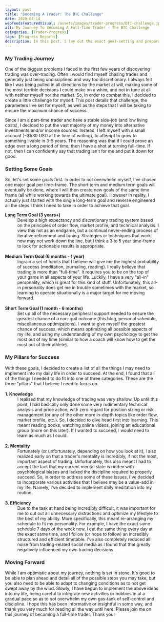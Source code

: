 ```yaml
---
layout: post
title: "Becoming A Trader: The BTC Challenge"
date: 2020-03-14
webfeedsFeaturedVisual: /assets/images/trader-progress/BTC-challenge.jpg
alt: My Journey To Becoming A Full-Time Trader - The BTC Challenge
categories: [Trader-Progress]
tags: [Progress Reports]
description: In this post, I lay out the exact goal-setting and preparation that I did to allow myself the greatest chance of success at becoming a full-time trader.
---
```


<h3>My Trading Journey</h3>
One of the biggest problems I faced in the first few years of discovering trading was over-trading. Often I would find myself chasing trades and generally just being undisciplined and way too discretionary. I always felt like I was being pulled in all directions by the market at will, making some of the most terrible decisions I could make on a whim, and not in tune at all with neither myself nor the market. So, in order to combat this, I decided to create a little challenge for myself. This post details that challenge, the parameters I've set for myself, as well as the steps that I will be taking to ensure the maximum chance of success.

Since I am a part-time trader and have a stable side-job (and low living costs), I decided to put the vast majority of my money into alternative investments and/or income sources. Instead, I left myself with a small account (~$530 USD at the time of writing), to attempt to grow to something livable in 3-5 years. The reasoning was that if I could prove an edge over a long period of time, then I have a shot at turning full-time. If not, then I can confidently say that trading isn't for me and put it down for good.

<h3>Setting Some Goals</h3>
So, let's set some goals first. In order to not overwhelm myself, I've chosen one major goal per time-frame. The short term and medium term goals will eventually be done, where I will then create new goals of the same time frame (all while working towards the ultimate goal). However in reality, I actually just started with the single long-term goal and reverse engineered all the steps I think I need to take in order to achieve that goal.

<dl>
<dt><b>Long Term Goal (3 years+)</b></dt>
  <dd>Develop a high expectancy and discretionary trading system based on the principles of order flow, market profile, and technical analysis. I view this not as an endgame, but a continual never-ending process of iterative refinement and tuning. Strategies or techniques that work now may not work down the line, but I think a 3 to 5 year time-frame to look for actionable results is appropriate.</dd><br />

<dt><b>Medium Term Goal (6 months - 1 year)</b></dt>
  <dd>Ingrain a set of habits that I believe will give me the highest probability of success (meditation, journaling, reading). I really believe that trading is more than "full-time". It requires you to be on the top of your game in all aspects of your life. Luckily, I have a very "all-in" personality, which is great for this kind of stuff. Unfortunately, this all-in personality does get me in trouble sometimes with the market, so learning to operate situationally is a major target for me moving forward.</dd><br />

<dt><b>Short Term Goal (1 month - 6 months)</b></dt>
  <dd>Set up all of the necessary peripheral support needed to ensure the greatest chance of a non-quit outcome (this blog, personal schedule, miscellaneous optimizations). I want to give myself the greatest chance of success, which means optimizing all possible aspects of my life, and using my understanding of my own psychology to get the most out of my time (similar to how a coach will know how to get the most out of their athlete).</dd>

</dl>
<dl>
<h3>My Pillars for Success</h3>
With these goals, I decided to create a list of all the things I may need to implement into my daily life in order to succeed. At the end, I found that all of the things I needed to do fit into one of three categories. These are the three "pillars" that I believe I need to focus on.


<dt><br /><b>1. Knowledge</b></dt><dd>I realized that my knowledge of trading was very shallow. Up until this point, I had basically only done some very rudimentary technical analysis and price action, with zero regard for position sizing or risk management (or any of the other more in-depth topics like order flow, market profile, etc.). So, I decided to dive head first into learning. This meant reading books, watching online videos, joining an educational group (more on this later). If I wanted to succeed, I would need to learn as much as I could.</dd><br />

<dt><b>2. Mentality</b></dt><dd>Fortunately (or unfortunately, depending on how you look at it), I also realized early on that a trader's mentality is incredibly, if not the most, important aspect of trading. Unfortunately, this also meant I had to accept the fact that my current mental state is ridden with psychological biases and lacked the discipline required to properly succeed. So, in order to address some of these issues, I've decided to incorporate various activities that I believe may be a value-add in my life. Namely, I've decided to implement daily meditation into my routine.</dd><br />

<dt><b>3. Efficiency</b></dt><dd>Due to the task at hand being incredibly difficult, it was important for me to cut out all unnecessary distractions and optimize my lifestyle to the best of my ability. More specifically, this meant re-arranging my schedule to fit my personality. For example, I have the exact same schedule 7 days of the week now, I eat the same thing every day at the exact same time, and I follow (or hope to follow) an incredibly structured and efficient timetable. I've also completely reduced all noise from trading-related social media as I found that that greatly negatively influenced my own trading decisions.</dd>
</dl>

<h3>Moving Forward</h3>
While I am optimistic about my journey, nothing is set in stone. It's good to be able to plan ahead and detail all of the possible steps you may take, but you also need to be able to adapt to changing conditions as to not get swept away by the wind. Slowly, I have begun to implement the above ideas into my life, being careful to integrate new activities or hobbies in at a gradual pace so as to not overwhelm my own gas-tank of self-control and discipline. I hope this has been informative or insightful in some way, and thank you very much for reading all the way until here. Please join me on this journey of becoming a full-time trader. Thank you!
